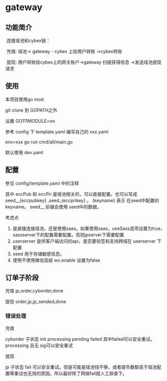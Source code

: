 # gateway

## 功能简介

​    连接瑶池和cybex链： 

​        充值: 瑶池-> gateway - cybex 上给用户转账 ->cybex转账 

​        提现: 用户转账给cybex上的网关账户->gateway 扫链获得信息 ->发送瑶池提现请求  

## 使用

本项目使用go mod. 

git clone 到 GOPATH之外 

设置 GO111MODULE=on

参考 config 下 template.yaml 编写自己的 xxx.yaml

​env=xxx go run cmd/all/main.go

默认使用 dev.yaml

## 配置

参见 config/template.yaml 中的注释

其中 eccPub 和 eccPri 是瑶池相关的，可以直接配置。也可以写成 seed__{eccpubkey} ,seed_{eccprikey} 。
{keyname}  表示 在seed中配置的keyname。 seed__ 前缀会使用 seed中的数据。

考虑点

1. 是直接连接瑶池，还是使用saas。如果使用saas，useSass选项设置为true，sassserver下的配置需要配置。否则jpserver下需要配置
2. userserver 是供客户端访问的api，是否要验签和支持跨域在 userserver 下配置
3. seed 用于存储敏感信息。
4. 使用不使用微信高级 wx.enable 设置为false

## 订单子阶段
充值
  jp,order,cyborder,done

提现
  order,jp,jp_sended,done

### 错误处理
充值

  cyborder 子状态 init processing pending failed
  其中failed可以安全重试。
  processing 且无 sig可以安全重试

提现

  jp 子状态 fail 可以安全重试。但是可能是瑶池钱不够，或者提币数额高于瑶池配置等重试也无效的原因。所以最好除了网络fail就人工排查下。
  